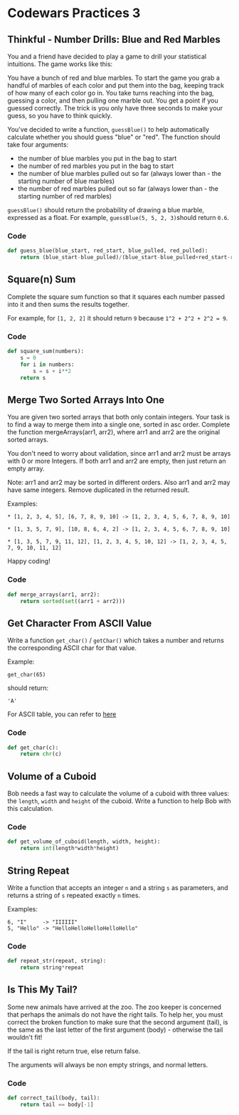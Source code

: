 # Codewars Practices 3

## Thinkful - Number Drills: Blue and Red Marbles

You and a friend have decided to play a game to drill your statistical intuitions. The game works like this:

You have a bunch of red and blue marbles. To start the game you grab a handful of marbles of each color and put them into the bag, keeping track of how many of each color go in. You take turns reaching into the bag, guessing a color, and then pulling one marble out. You get a point if you guessed correctly. The trick is you only have three seconds to make your guess, so you have to think quickly.

You've decided to write a function, `guessBlue()` to help automatically calculate whether you should guess "blue" or "red". The function should take four arguments:

- the number of blue marbles you put in the bag to start
- the number of red marbles you put in the bag to start
- the number of blue marbles pulled out so far (always lower than - the starting number of blue marbles)
- the number of red marbles pulled out so far (always lower than - the starting number of red marbles)

`guessBlue()` should return the probability of drawing a blue marble, expressed as a float. For example, `guessBlue(5, 5, 2, 3)`should return `0.6`.

### Code

```python
def guess_blue(blue_start, red_start, blue_pulled, red_pulled):
    return (blue_start-blue_pulled)/(blue_start-blue_pulled+red_start-red_pulled)
```

## Square(n) Sum

Complete the square sum function so that it squares each number passed into it and then sums the results together.

For example, for `[1, 2, 2]` it should return `9` because `1^2 + 2^2 + 2^2 = 9`.

### Code

```python
def square_sum(numbers):
    s = 0
    for i in numbers:
        s = s + i**2
    return s
```

## Merge Two Sorted Arrays Into One

You are given two sorted arrays that both only contain integers. Your task is to find a way to merge them into a single one, sorted in asc order. Complete the function mergeArrays(arr1, arr2), where arr1 and arr2 are the original sorted arrays.

You don't need to worry about validation, since arr1 and arr2 must be arrays with 0 or more Integers. If both arr1 and arr2 are empty, then just return an empty array.

Note: arr1 and arr2 may be sorted in different orders. Also arr1 and arr2 may have same integers. Remove duplicated in the returned result.

Examples:

```
* [1, 2, 3, 4, 5], [6, 7, 8, 9, 10] -> [1, 2, 3, 4, 5, 6, 7, 8, 9, 10]

* [1, 3, 5, 7, 9], [10, 8, 6, 4, 2] -> [1, 2, 3, 4, 5, 6, 7, 8, 9, 10]

* [1, 3, 5, 7, 9, 11, 12], [1, 2, 3, 4, 5, 10, 12] -> [1, 2, 3, 4, 5, 7, 9, 10, 11, 12]
```

Happy coding!

### Code

```python
def merge_arrays(arr1, arr2):
    return sorted(set((arr1 + arr2)))
```

## Get Character From ASCII Value

Write a function `get_char()` / `getChar()` which takes a number and returns the corresponding ASCII char for that value.

Example:

```
get_char(65)
```

should return:

```
'A'
```

For ASCII table, you can refer to [here](http://www.asciitable.com/)

### Code

```python
def get_char(c):
    return chr(c)
```

## Volume of a Cuboid

Bob needs a fast way to calculate the volume of a cuboid with three values: the `length`, `width` and `height` of the cuboid. Write a function to help Bob with this calculation.

### Code

```python
def get_volume_of_cuboid(length, width, height):
    return int(length*width*height)
```

## String Repeat

Write a function that accepts an integer `n` and a string `s` as parameters, and returns a string of `s` repeated exactly `n` times.

Examples:

```
6, "I"     -> "IIIIII"
5, "Hello" -> "HelloHelloHelloHelloHello"
```

### Code

```python
def repeat_str(repeat, string):
    return string*repeat
```

## Is This My Tail?

Some new animals have arrived at the zoo. The zoo keeper is concerned that perhaps the animals do not have the right tails. To help her, you must correct the broken function to make sure that the second argument (tail), is the same as the last letter of the first argument (body) - otherwise the tail wouldn't fit!

If the tail is right return true, else return false.

The arguments will always be non empty strings, and normal letters.

### Code

```python
def correct_tail(body, tail):
    return tail == body[-1]
```

